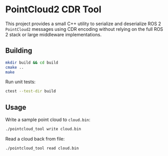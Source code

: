 # PointCloud2 CDR Tool

This project provides a small C++ utility to serialize and deserialize
ROS 2 `PointCloud2` messages using CDR encoding without relying on the
full ROS 2 stack or large middleware implementations.

## Building

```bash
mkdir build && cd build
cmake ..
make
```

Run unit tests:

```bash
ctest --test-dir build
```

## Usage

Write a sample point cloud to `cloud.bin`:

```bash
./pointcloud_tool write cloud.bin
```

Read a cloud back from file:

```bash
./pointcloud_tool read cloud.bin
```

